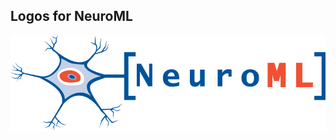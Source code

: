 ## Logos for NeuroML

![NeuroML](https://github.com/combine-org/Logos/raw/master/NeuroML/neuro.png)
